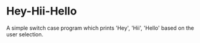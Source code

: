 # Hey-Hii-Hello
A simple  switch case program which prints 'Hey', 'Hii', 'Hello' based on the user selection.
